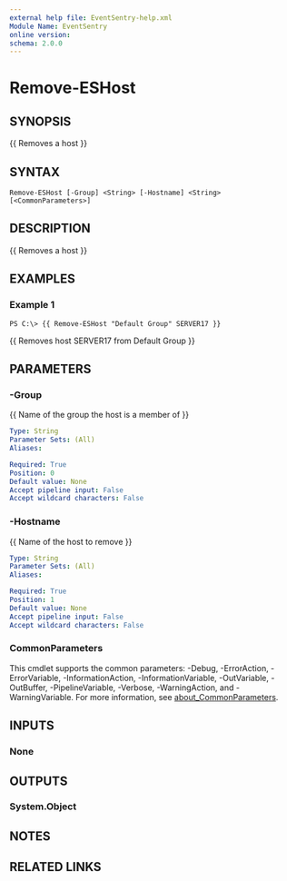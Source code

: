 ```yaml
---
external help file: EventSentry-help.xml
Module Name: EventSentry
online version:
schema: 2.0.0
---
```


# Remove-ESHost

## SYNOPSIS
{{ Removes a host }}

## SYNTAX

```
Remove-ESHost [-Group] <String> [-Hostname] <String> [<CommonParameters>]
```

## DESCRIPTION
{{ Removes a host }}

## EXAMPLES

### Example 1
```
PS C:\> {{ Remove-ESHost "Default Group" SERVER17 }}
```

{{ Removes host SERVER17 from Default Group }}

## PARAMETERS

### -Group
{{ Name of the group the host is a member of }}

```yaml
Type: String
Parameter Sets: (All)
Aliases:

Required: True
Position: 0
Default value: None
Accept pipeline input: False
Accept wildcard characters: False
```

### -Hostname
{{ Name of the host to remove }}

```yaml
Type: String
Parameter Sets: (All)
Aliases:

Required: True
Position: 1
Default value: None
Accept pipeline input: False
Accept wildcard characters: False
```

### CommonParameters
This cmdlet supports the common parameters: -Debug, -ErrorAction, -ErrorVariable, -InformationAction, -InformationVariable, -OutVariable, -OutBuffer, -PipelineVariable, -Verbose, -WarningAction, and -WarningVariable. For more information, see [about_CommonParameters](http://go.microsoft.com/fwlink/?LinkID=113216).

## INPUTS

### None
## OUTPUTS

### System.Object
## NOTES

## RELATED LINKS
